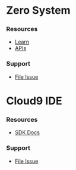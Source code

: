 Zero System
===========

### Resources

  * [Learn](http://127.0.0.1:8090/0/Learn)
  * [APIs](http://127.0.0.1:8090/0/APIs)

### Support

  * [File Issue](https://github.com/LogicCores/0/issues)


Cloud9 IDE
==========

### Resources

  * [SDK Docs](https://cloud9-sdk.readme.io/docs)

### Support

  * [File Issue](https://github.com/c9/core/issues)

